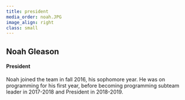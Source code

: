 ```yaml
---
title: president
media_order: noah.JPG
image_align: right
class: small
---
```


## Noah Gleason
#### President
Noah joined the team in fall 2016, his sophomore year. He was on programming for his first year, before becoming programming subteam leader in 2017-2018 and President in 2018-2019.